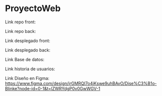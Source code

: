# ProyectoWeb

Link repo front:

Link repo back:

Link desplegado front:

Link desplegado back:

Link Base de datos:

Link historia de usuarios:

Link Diseño en Figma: https://www.figma.com/design/jrGMRQI7o4iKswe9uhBAvO/Dise%C3%B1o-Blinke?node-id=0-1&t=lZWRYdgP0v0GwWGV-1
